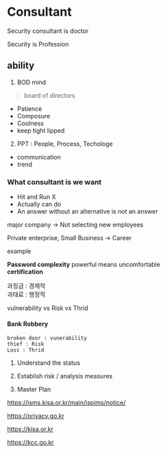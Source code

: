 # Consultant
Security consultant is doctor

Security is Profession


## ability
1. BOD mind
> board of directors 

-  Patience
-  Composure
-  Coolness
- keep tight lipped

2. PPT : People, Process, Techologe

 - communication
 - trend

### What consultant is we want

 - Hit and Run X
 - Actually can do
 - An answer without an alternative is not an answer

major company -> Not selecting new employees

Private enterprise, Small Business -> Career

example 

**Password complexity**  powerful means uncomfortable \
**certification** 

과징금 : 경제적 \
과태료 : 행정적 

 vulnerability vs Risk vs Thrid 
    
#### Bank Robbery
    broken door : vunerability
    thief : Risk
    Loss : Thrid
1. Understand the status

2. Establish risk / analysis measures

3. Master Plan

https://isms.kisa.or.kr/main/ispims/notice/ 

https://privacy.go.kr

https://kisa.or.kr

https://kcc.go.kr

